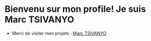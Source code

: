 # Bienvenu sur mon profile! Je suis Marc TSIVANYO

* Merci de visiter mes projets : [Marc TSIVANYO](https://marctsivanyo.github.io/)
